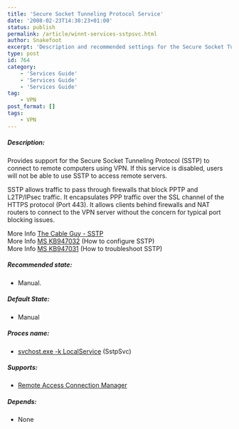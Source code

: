 ```yaml
---
title: 'Secure Socket Tunneling Protocol Service'
date: '2008-02-23T14:30:23+01:00'
status: publish
permalink: /article/winnt-services-sstpsvc.html
author: Snakefoot
excerpt: 'Description and recommended settings for the Secure Socket Tunneling Protocol service.'
type: post
id: 764
category:
    - 'Services Guide'
    - 'Services Guide'
    - 'Services Guide'
tag:
    - VPN
post_format: []
tags:
    - VPN
---
```

##### Description:

 Provides support for the Secure Socket Tunneling Protocol (SSTP) to connect to remote computers using VPN. If this service is disabled, users will not be able to use SSTP to access remote servers.  
  
 SSTP allows traffic to pass through firewalls that block PPTP and L2TP/IPsec traffic. It encapsulates PPP traffic over the SSL channel of the HTTPS protocol (Port 443). It allows clients behind firewalls and NAT routers to connect to the VPN server without the concern for typical port blocking issues.  
  
 More Info [The Cable Guy - SSTP](http://www.microsoft.com/technet/technetmag/issues/2007/06/CableGuy/ "The Secure Socket Tunneling Protocol")  
 More Info [MS KB947032](http://support.microsoft.com/kb/947032 "How to configure a Secure Socket Tunneling Protocol (SSTP)-based VPN server behind a NAT device in Windows Server 2008") (How to configure SSTP)  
 More Info [MS KB947031](http://support.microsoft.com/kb/947031 "How to troubleshoot Secure Socket Tunneling Protocol (SSTP)-based connection failures in Windows Server 2008") (How to troubleshoot SSTP)  
##### Recommended state:

- Manual.

##### Default State:

- Manual

##### Proces name:

- [svchost.exe -k LocalService](/article/winnt-services-wrapper.html) (SstpSvc)

##### Supports:

- [Remote Access Connection Manager](/article/winnt-services-rasman.html)

##### Depends:

- None
